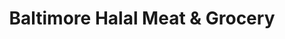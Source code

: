 ---
title: "Baltimore Halal Meat & Grocery"
url: /baltimore/baltimore-halal-meat-und-grocery/
shop: Lebensmittel
---